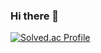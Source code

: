 ### Hi there 👋

[![Solved.ac Profile](http://mazassumnida.wtf/api/v2/generate_badge?boj=wodh7223)](https://solved.ac/wodh7223/)
<!--
**zzeo14/zzeo14** is a ✨ _special_ ✨ repository because its `README.md` (this file) appears on your GitHub profile.

Here are some ideas to get you started:

- 🔭 I’m currently working on ...
- 🌱 I’m currently learning ...
- 👯 I’m looking to collaborate on ...
- 🤔 I’m looking for help with ...
- 💬 Ask me about ...
- 📫 How to reach me: ...
- 😄 Pronouns: ...
- ⚡ Fun fact: ...
-->
